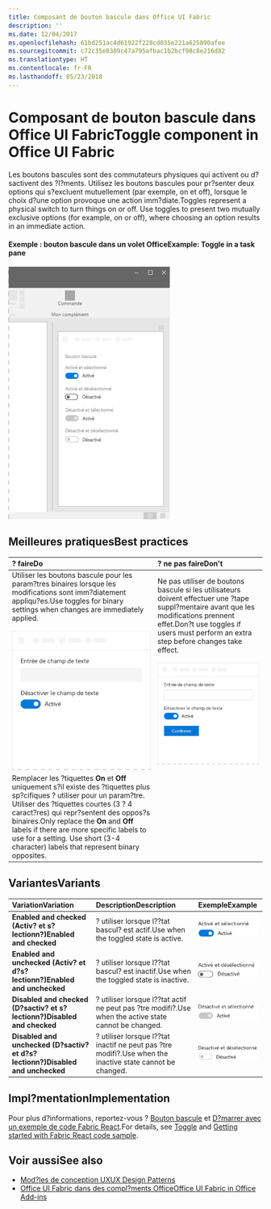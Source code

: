 ```yaml
---
title: Composant de bouton bascule dans Office UI Fabric
description: ''
ms.date: 12/04/2017
ms.openlocfilehash: 61bd251ac4d61922f228cd035e221a625890afee
ms.sourcegitcommit: c72c35e8389c47a795afbac1b2bcf98c8e216d82
ms.translationtype: HT
ms.contentlocale: fr-FR
ms.lasthandoff: 05/23/2018
---
```

# <a name="toggle-component-in-office-ui-fabric"></a><span data-ttu-id="546d9-102">Composant de bouton bascule dans Office UI Fabric</span><span class="sxs-lookup"><span data-stu-id="546d9-102">Toggle component in Office UI Fabric</span></span>

<span data-ttu-id="546d9-p101">Les boutons bascules sont des commutateurs physiques qui activent ou d?sactivent des ?l?ments. Utilisez les boutons bascules pour pr?senter deux options qui s?excluent mutuellement (par exemple, on et off), lorsque le choix d?une option provoque une action imm?diate.</span><span class="sxs-lookup"><span data-stu-id="546d9-p101">Toggles represent a physical switch to turn things on or off. Use toggles to present two mutually exclusive options (for example, on or off), where choosing an option results in an immediate action.</span></span>
  
#### <a name="example-toggle-in-a-task-pane"></a><span data-ttu-id="546d9-105">Exemple : bouton bascule dans un volet Office</span><span class="sxs-lookup"><span data-stu-id="546d9-105">Example: Toggle in a task pane</span></span>

![Image illustrant le composant de bouton bascule](../images/overview-with-app-toggle.png)

## <a name="best-practices"></a><span data-ttu-id="546d9-107">Meilleures pratiques</span><span class="sxs-lookup"><span data-stu-id="546d9-107">Best practices</span></span>

|<span data-ttu-id="546d9-108">**? faire**</span><span class="sxs-lookup"><span data-stu-id="546d9-108">**Do**</span></span>|<span data-ttu-id="546d9-109">**? ne pas faire**</span><span class="sxs-lookup"><span data-stu-id="546d9-109">**Don't**</span></span>|
|:------------|:--------------|
|<span data-ttu-id="546d9-110">Utiliser les boutons bascule pour les param?tres binaires lorsque les modifications sont imm?diatement appliqu?es.</span><span class="sxs-lookup"><span data-stu-id="546d9-110">Use toggles for binary settings when changes are immediately applied.</span></span><br/><br/>![Exemple de bouton bascule ? faire](../images/toggle-do.png)<br/>|<span data-ttu-id="546d9-112">Ne pas utiliser de boutons bascule si les utilisateurs doivent effectuer une ?tape suppl?mentaire avant que les modifications prennent effet.</span><span class="sxs-lookup"><span data-stu-id="546d9-112">Don?t use toggles if users must perform an extra step before changes take effect.</span></span><br/><br/>![Exemple de bouton bascule ? ne pas faire](../images/toggle-dont.png)<br/>|
|<span data-ttu-id="546d9-p102">Remplacer les ?tiquettes **On** et **Off** uniquement s?il existe des ?tiquettes plus sp?cifiques ? utiliser pour un param?tre. Utiliser des ?tiquettes courtes (3 ? 4 caract?res) qui repr?sentent des oppos?s binaires.</span><span class="sxs-lookup"><span data-stu-id="546d9-p102">Only replace the **On** and **Off** labels if there are more specific labels to use for a setting. Use short (3-4 character) labels that represent binary opposites.</span></span>| |

## <a name="variants"></a><span data-ttu-id="546d9-116">Variantes</span><span class="sxs-lookup"><span data-stu-id="546d9-116">Variants</span></span>

|<span data-ttu-id="546d9-117">**Variation**</span><span class="sxs-lookup"><span data-stu-id="546d9-117">**Variation**</span></span>|<span data-ttu-id="546d9-118">**Description**</span><span class="sxs-lookup"><span data-stu-id="546d9-118">**Description**</span></span>|<span data-ttu-id="546d9-119">**Exemple**</span><span class="sxs-lookup"><span data-stu-id="546d9-119">**Example**</span></span>|
|:------------|:--------------|:----------|
|<span data-ttu-id="546d9-120">**Enabled and checked (Activ? et s?lectionn?)**</span><span class="sxs-lookup"><span data-stu-id="546d9-120">**Enabled and checked**</span></span>|<span data-ttu-id="546d9-121">? utiliser lorsque l??tat bascul? est actif.</span><span class="sxs-lookup"><span data-stu-id="546d9-121">Use when the toggled state is active.</span></span>|![Image Enabled and checked (Activ? et s?lectionn?)](../images/toggle-enabled-on.png)<br/>|
|<span data-ttu-id="546d9-123">**Enabled and unchecked (Activ? et d?s?lectionn?)**</span><span class="sxs-lookup"><span data-stu-id="546d9-123">**Enabled and unchecked**</span></span>|<span data-ttu-id="546d9-124">? utiliser lorsque l??tat bascul? est inactif.</span><span class="sxs-lookup"><span data-stu-id="546d9-124">Use when the toggled state is inactive.</span></span>|![Image Enabled and unchecked (Activ? et d?s?lectionn?)](../images/toggle-enabled-off.png)<br/>|
|<span data-ttu-id="546d9-126">**Disabled and checked (D?sactiv? et s?lectionn?)**</span><span class="sxs-lookup"><span data-stu-id="546d9-126">**Disabled and checked**</span></span>|<span data-ttu-id="546d9-127">? utiliser lorsque l??tat actif ne peut pas ?tre modifi?.</span><span class="sxs-lookup"><span data-stu-id="546d9-127">Use when the active state cannot be changed.</span></span>|![Image Disabled and checked (D?sactiv? et s?lectionn?)](../images/toggle-disabled-on.png)<br/>|
|<span data-ttu-id="546d9-129">**Disabled and unchecked (D?sactiv? et d?s?lectionn?)**</span><span class="sxs-lookup"><span data-stu-id="546d9-129">**Disabled and unchecked**</span></span>|<span data-ttu-id="546d9-130">? utiliser lorsque l??tat inactif ne peut pas ?tre modifi?.</span><span class="sxs-lookup"><span data-stu-id="546d9-130">Use when the inactive state cannot be changed.</span></span>|![Image Disabled and unchecked (D?sactiv? et d?s?lectionn?)](../images/toggle-disabled-off.png)<br/>|

## <a name="implementation"></a><span data-ttu-id="546d9-132">Impl?mentation</span><span class="sxs-lookup"><span data-stu-id="546d9-132">Implementation</span></span>

<span data-ttu-id="546d9-133">Pour plus d?informations, reportez-vous ? [Bouton bascule](https://dev.office.com/fabric#/components/toggle) et [D?marrer avec un exemple de code Fabric React](https://github.com/OfficeDev/Word-Add-in-GettingStartedFabricReact).</span><span class="sxs-lookup"><span data-stu-id="546d9-133">For details, see [Toggle](https://dev.office.com/fabric#/components/toggle) and [Getting started with Fabric React code sample](https://github.com/OfficeDev/Word-Add-in-GettingStartedFabricReact).</span></span>

## <a name="see-also"></a><span data-ttu-id="546d9-134">Voir aussi</span><span class="sxs-lookup"><span data-stu-id="546d9-134">See also</span></span>

- [<span data-ttu-id="546d9-135">Mod?les de conception UX</span><span class="sxs-lookup"><span data-stu-id="546d9-135">UX Design Patterns</span></span>](https://github.com/OfficeDev/Office-Add-in-UX-Design-Patterns-Code)
- [<span data-ttu-id="546d9-136">Office UI Fabric dans des compl?ments Office</span><span class="sxs-lookup"><span data-stu-id="546d9-136">Office UI Fabric in Office Add-ins</span></span>](office-ui-fabric.md)
